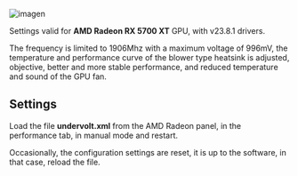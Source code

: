 
![imagen](https://github.com/AzagraMac/undervoltAMD5700XT/assets/571796/6702ceca-b998-4303-87ce-cc1c99c74f3a)


Settings valid for **AMD Radeon RX 5700 XT** GPU, with v23.8.1 drivers.

The frequency is limited to 1906Mhz with a maximum voltage of 996mV, the temperature and performance curve of the blower type heatsink is adjusted, objective, better and more stable performance, and reduced temperature and sound of the GPU fan.

## Settings

Load the file **undervolt.xml** from the AMD Radeon panel, in the performance tab, in manual mode and restart. 

Occasionally, the configuration settings are reset, it is up to the software, in that case, reload the file.
